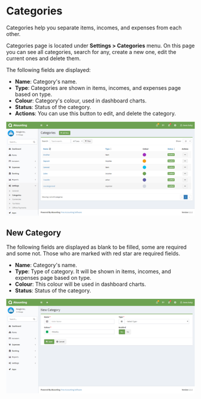 Categories
==========

Categories help you separate items, incomes, and expenses from each other.

Categories page is located under **Settings > Categories** menu. On this page you can see all categories, search for any, create a new one, edit the current ones and delete them.

The following fields are displayed:

- **Name**: Category's name.
- **Type**: Categories are shown in items, incomes, and expenses page based on type.
- **Colour**: Category's colour, used in dashboard charts.
- **Status**: Status of the category.
- **Actions**: You can use this button to edit, and delete the category.

![categories list](_images/categories_list.png)

## New Category

The following fields are displayed as blank to be filled, some are required and some not. Those who are marked with red star are required fields.

- **Name**: Category's name.
- **Type**: Type of category. It will be shown in items, incomes, and expenses page based on type.
- **Colour**: This colour will be used in dashboard charts.
- **Status**: Status of the category.

![categories form](_images/categories_form.png)

